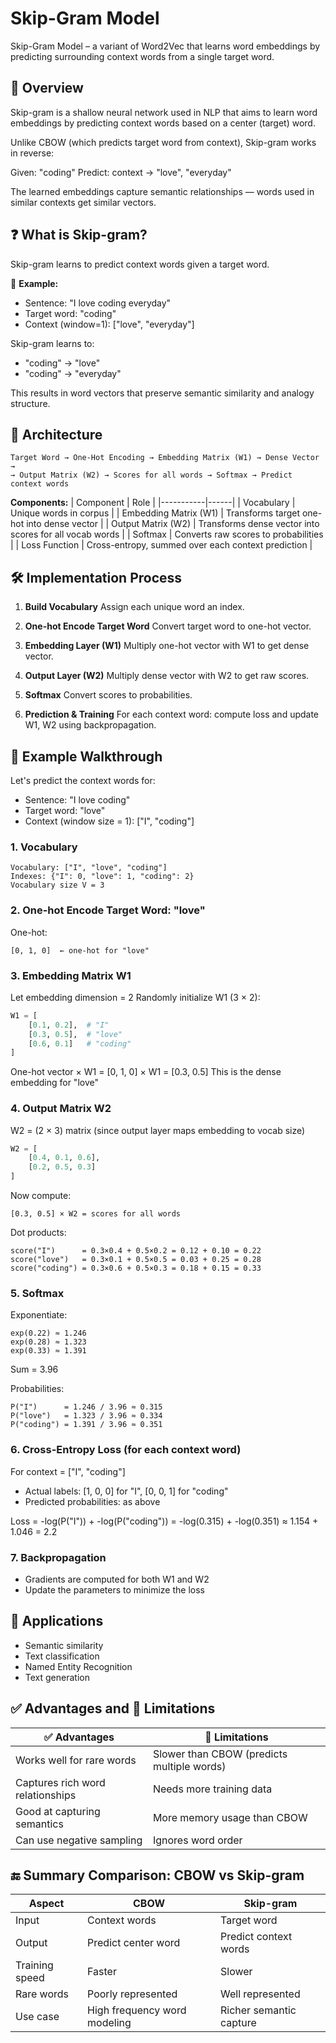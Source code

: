 # Skip-Gram Model

Skip-Gram Model – a variant of Word2Vec that learns word embeddings by predicting surrounding context words from a single target word.

## 🧠 Overview
Skip-gram is a shallow neural network used in NLP that aims to learn word embeddings by predicting context words based on a center (target) word.

Unlike CBOW (which predicts target word from context), Skip-gram works in reverse:

Given: "coding"
Predict: context → "love", "everyday"

The learned embeddings capture semantic relationships — words used in similar contexts get similar vectors.

## ❓ What is Skip-gram?
Skip-gram learns to predict context words given a target word.

🧾 **Example:**
- Sentence: "I love coding everyday"
- Target word: "coding"
- Context (window=1): ["love", "everyday"]

Skip-gram learns to:
- "coding" → "love"
- "coding" → "everyday"

This results in word vectors that preserve semantic similarity and analogy structure.

## 🧱 Architecture
```
Target Word → One-Hot Encoding → Embedding Matrix (W1) → Dense Vector →
→ Output Matrix (W2) → Scores for all words → Softmax → Predict context words
```

**Components:**
| Component | Role |
|-----------|------|
| Vocabulary | Unique words in corpus |
| Embedding Matrix (W1) | Transforms target one-hot into dense vector |
| Output Matrix (W2) | Transforms dense vector into scores for all vocab words |
| Softmax | Converts raw scores to probabilities |
| Loss Function | Cross-entropy, summed over each context prediction |

## 🛠 Implementation Process
1. **Build Vocabulary**
   Assign each unique word an index.

2. **One-hot Encode Target Word**
   Convert target word to one-hot vector.

3. **Embedding Layer (W1)**
   Multiply one-hot vector with W1 to get dense vector.

4. **Output Layer (W2)**
   Multiply dense vector with W2 to get raw scores.

5. **Softmax**
   Convert scores to probabilities.

6. **Prediction & Training**
   For each context word: compute loss and update W1, W2 using backpropagation.

## 🔁 Example Walkthrough
Let's predict the context words for:
- Sentence: "I love coding"
- Target word: "love"
- Context (window size = 1): ["I", "coding"]

### 1. Vocabulary
```
Vocabulary: ["I", "love", "coding"]
Indexes: {"I": 0, "love": 1, "coding": 2}
Vocabulary size V = 3
```

### 2. One-hot Encode Target Word: "love"
One-hot:
```
[0, 1, 0]  ← one-hot for "love"
```

### 3. Embedding Matrix W1
Let embedding dimension = 2
Randomly initialize W1 (3 × 2):
```python
W1 = [
    [0.1, 0.2],  # "I"
    [0.3, 0.5],  # "love"
    [0.6, 0.1]   # "coding"
]
```
One-hot vector × W1 = [0, 1, 0] × W1 = [0.3, 0.5]
This is the dense embedding for "love"

### 4. Output Matrix W2
W2 = (2 × 3) matrix (since output layer maps embedding to vocab size)
```python
W2 = [
    [0.4, 0.1, 0.6],
    [0.2, 0.5, 0.3]
]
```
Now compute:
```
[0.3, 0.5] × W2 = scores for all words
```
Dot products:
```
score("I")      = 0.3×0.4 + 0.5×0.2 = 0.12 + 0.10 = 0.22  
score("love")   = 0.3×0.1 + 0.5×0.5 = 0.03 + 0.25 = 0.28  
score("coding") = 0.3×0.6 + 0.5×0.3 = 0.18 + 0.15 = 0.33
```

### 5. Softmax
Exponentiate:
```
exp(0.22) ≈ 1.246  
exp(0.28) ≈ 1.323  
exp(0.33) ≈ 1.391
```
Sum = 3.96

Probabilities:
```
P("I")      = 1.246 / 3.96 ≈ 0.315  
P("love")   = 1.323 / 3.96 ≈ 0.334  
P("coding") = 1.391 / 3.96 ≈ 0.351
```

### 6. Cross-Entropy Loss (for each context word)
For context = ["I", "coding"]
- Actual labels: [1, 0, 0] for "I", [0, 0, 1] for "coding"
- Predicted probabilities: as above

Loss = -log(P("I")) + -log(P("coding"))
= -log(0.315) + -log(0.351) ≈ 1.154 + 1.046 = 2.2

### 7. Backpropagation
- Gradients are computed for both W1 and W2
- Update the parameters to minimize the loss

## 🎯 Applications
- Semantic similarity
- Text classification
- Named Entity Recognition
- Text generation

## ✅ Advantages and 🚫 Limitations

| ✅ Advantages | 🚫 Limitations |
|---------------|----------------|
| Works well for rare words | Slower than CBOW (predicts multiple words) |
| Captures rich word relationships | Needs more training data |
| Good at capturing semantics | More memory usage than CBOW |
| Can use negative sampling | Ignores word order |

## 🔚 Summary Comparison: CBOW vs Skip-gram

| Aspect | CBOW | Skip-gram |
|--------|------|-----------|
| Input | Context words | Target word |
| Output | Predict center word | Predict context words |
| Training speed | Faster | Slower |
| Rare words | Poorly represented | Well represented |
| Use case | High frequency word modeling | Richer semantic capture |
